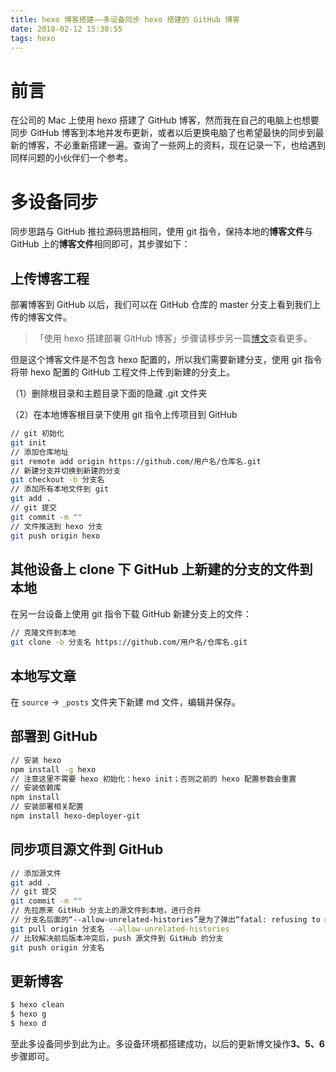 ```yaml
---
title: hexo 博客搭建——多设备同步 hexo 搭建的 GitHub 博客
date: 2018-02-12 15:30:55
tags: hexo
---
```


# 前言

在公司的 Mac 上使用 hexo 搭建了 GitHub 博客，然而我在自己的电脑上也想要同步 GitHub 博客到本地并发布更新，或者以后更换电脑了也希望最快的同步到最新的博客，不必重新搭建一遍。查询了一些网上的资料，现在记录一下，也给遇到同样问题的小伙伴们一个参考。
<!--more-->

# 多设备同步

同步思路与 GitHub 推拉源码思路相同，使用 git 指令，保持本地的**博客文件**与 GitHub 上的**博客文件**相同即可，其步骤如下：

## 上传博客工程

部署博客到 GitHub 以后，我们可以在 GitHub 仓库的 master 分支上看到我们上传的博客文件。

> 「使用 hexo 搭建部署 GitHub 博客」步骤请移步另一篇[博文](https://lishide.github.io/2018/02/12/hexo-blog-create/)查看更多。

但是这个博客文件是不包含 hexo 配置的，所以我们需要新建分支，使用 git 指令将带 hexo 配置的 GitHub 工程文件上传到新建的分支上。

（1）删除根目录和主题目录下面的隐藏 .git 文件夹

（2）在本地博客根目录下使用 git 指令上传项目到 GitHub
```bash
// git 初始化
git init
// 添加仓库地址
git remote add origin https://github.com/用户名/仓库名.git
// 新建分支并切换到新建的分支
git checkout -b 分支名
// 添加所有本地文件到 git
git add .
// git 提交
git commit -m ""
// 文件推送到 hexo 分支
git push origin hexo
```

## 其他设备上 clone 下 GitHub 上新建的分支的文件到本地

在另一台设备上使用 git 指令下载 GitHub 新建分支上的文件：

```bash
// 克隆文件到本地
git clone -b 分支名 https://github.com/用户名/仓库名.git
```

## 本地写文章
在 `source` -> `_posts` 文件夹下新建 md 文件，编辑并保存。

## 部署到 GitHub

```bash
// 安装 hexo
npm install -g hexo
// 注意这里不需要 hexo 初始化：hexo init；否则之前的 hexo 配置参数会重置
// 安装依赖库
npm install
// 安装部署相关配置
npm install hexo-deployer-git
```

## 同步项目源文件到 GitHub
```bash
// 添加源文件
git add .
// git 提交
git commit -m ""
// 先拉原来 GitHub 分支上的源文件到本地，进行合并
// 分支名后面的“--allow-unrelated-histories”是为了弹出“fatal: refusing to merge unrelated histories.”的错误
git pull origin 分支名 --allow-unrelated-histories
// 比较解决前后版本冲突后，push 源文件到 GitHub 的分支
git push origin 分支名
```

## 更新博客
```bash
$ hexo clean
$ hexo g
$ hexo d
```
至此多设备同步到此为止。多设备环境都搭建成功，以后的更新博文操作**3、5、6**步骤即可。




